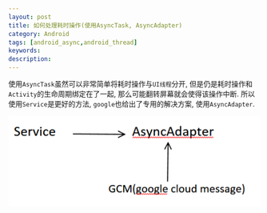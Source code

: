 ```yaml
---
layout: post
title: 如何处理耗时操作(使用AsyncTask, AsyncAdapter)
category: Android
tags: [android_async,android_thread]
keywords:
description:
---
```


使用`AsyncTask`虽然可以非常简单将耗时操作与`UI线程`分开, 但是仍是耗时操作和`Activity`的生命周期绑定在了一起, 那么可能翻转屏幕就会使得该操作中断. 所以使用`Service`是更好的方法, `google`也给出了专用的解决方案, 使用`AsyncAdapter`.


![](assets/img/posts/async_1.png)
